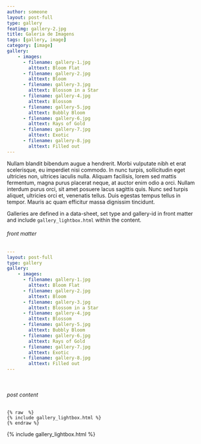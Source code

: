 ```yaml
---
author: someone
layout: post-full
type: gallery
featimg: gallery-2.jpg
title: Galeria de Imagens
tags: [gallery, image]
category: [image]
gallery:
    - images:
      - filename: gallery-1.jpg
        alttext: Bloom Flat
      - filename: gallery-2.jpg
        alttext: Bloom
      - filename: gallery-3.jpg
        alttext: Blossom in a Star
      - filename: gallery-4.jpg
        alttext: Blossom
      - filename: gallery-5.jpg
        alttext: Bubbly Bloom
      - filename: gallery-6.jpg
        alttext: Rays of Gold
      - filename: gallery-7.jpg
        alttext: Exotic
      - filename: gallery-8.jpg
        alttext: Filled out
---
```


Nullam blandit bibendum augue a hendrerit. Morbi vulputate nibh et erat scelerisque, eu imperdiet nisi commodo. In nunc turpis, sollicitudin eget ultricies non, ultrices iaculis nulla. Aliquam facilisis, lorem sed mattis fermentum, magna purus placerat neque, at auctor enim odio a orci. Nullam interdum purus orci, sit amet posuere lacus sagittis quis. Nunc sed turpis aliquet, ultricies orci et, venenatis tellus. Duis egestas tempus tellus in tempor. Mauris ac quam efficitur massa dignissim tincidunt.

Galleries are defined in a data-sheet, set type and gallery-id in front matter and include `gallery_lightbox.html` within the content.
<br>

###### front matter

```yml
---
layout: post-full
type: gallery
gallery:
    - images:
      - filename: gallery-1.jpg
        alttext: Bloom Flat
      - filename: gallery-2.jpg
        alttext: Bloom
      - filename: gallery-3.jpg
        alttext: Blossom in a Star
      - filename: gallery-4.jpg
        alttext: Blossom
      - filename: gallery-5.jpg
        alttext: Bubbly Bloom
      - filename: gallery-6.jpg
        alttext: Rays of Gold
      - filename: gallery-7.jpg
        alttext: Exotic
      - filename: gallery-8.jpg
        alttext: Filled out
---
```
<br>

###### post content

``` liquid
{% raw  %}
{% include gallery_lightbox.html %}
{% endraw %}
```

{% include gallery_lightbox.html %}